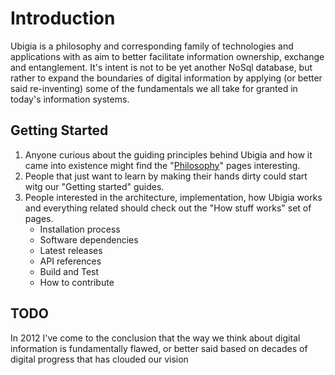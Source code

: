 # Introduction 
Ubigia is a philosophy and corresponding family of technologies and applications with as aim to better facilitate information ownership, exchange and entanglement.
It's intent is not to be yet another NoSql database, but rather to expand the boundaries of digital information by applying (or better said re-inventing) some of the fundamentals we all take for granted in today's information systems. 

## Getting Started

1. Anyone curious about the guiding principles behind Ubigia and how it came into existence might find the "[Philosophy](http://github.com/vrenken/EtAlii.Ubigia/blob/master/Philosophy.md)" pages interesting.
2. People that just want to learn by making their hands dirty could start witg our "Getting started" guides.
3. People interested in the architecture, implementation, how Ubigia works and everything related should check out the "How stuff works" set of pages.
   - Installation process
   - Software dependencies
   - Latest releases
   - API references
   - Build and Test
   - How to contribute

## TODO


In 2012 I've come to the conclusion that the way we think about digital information is fundamentally flawed,
or better said based on decades of digital progress that has clouded our vision  
 

